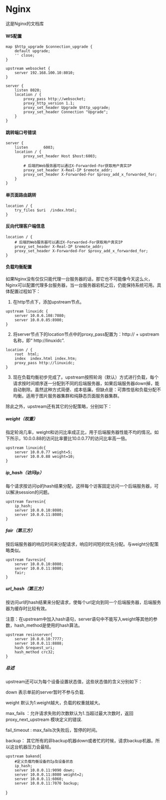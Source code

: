 # Nginx

这是Nginx的文档库

#### WS配置
```
map $http_upgrade $connection_upgrade {
    default upgrade;
    '' close;
}
```
```
upstream websocket {
    server 192.168.100.10:8010;
}
```
```
server {
    listen 8020;
    location / {
        proxy_pass http://websocket;
        proxy_http_version 1.1;
        proxy_set_header Upgrade $http_upgrade;
        proxy_set_header Connection "Upgrade";
    }
}
```
#### 跳转端口号错误
```
server {
    listen       6003;
    location / {
        proxy_set_header Host $host:6003;

        # 后端的Web服务器可以通过X-Forwarded-For获取用户真实IP
        proxy_set_header X-Real-IP $remote_addr;
        proxy_set_header X-Forwarded-For $proxy_add_x_forwarded_for;
    }
}
```
#### 单页面路由跳转
```
location / {
    try_files $uri  /index.html;
}
```
#### 反向代理客户端信息
```
location / {
    # 后端的Web服务器可以通过X-Forwarded-For获取用户真实IP
    proxy_set_header X-Real-IP $remote_addr;
    proxy_set_header X-Forwarded-For $proxy_add_x_forwarded_for;
}
```
#### 负载均衡配置
如果Nginx没有仅仅只能代理一台服务器的话，那它也不可能像今天这么火，Nginx可以配置代理多台服务器，当一台服务器宕机之后，仍能保持系统可用。具体配置过程如下：
1. 在http节点下，添加upstream节点。
```
upstream linuxidc { 
    server 10.0.6.108:7080; 
    server 10.0.0.85:8980; 
}
```
2. 将server节点下的location节点中的proxy_pass配置为：http:// + upstream名称，即“
http://linuxidc”.
```
location / { 
    root  html; 
    index  index.html index.htm; 
    proxy_pass http://linuxidc; 
}
```
3. 现在负载均衡初步完成了。upstream按照轮询（默认）方式进行负载，每个请求按时间顺序逐一分配到不同的后端服务器，如果后端服务器down掉，能自动剔除。虽然这种方式简便、成本低廉。但缺点是：可靠性低和负载分配不均衡。适用于图片服务器集群和纯静态页面服务器集群。
 
除此之外，upstream还有其它的分配策略，分别如下：
 
##### weight（权重）
指定轮询几率，weight和访问比率成正比，用于后端服务器性能不均的情况。如下所示，10.0.0.88的访问比率要比10.0.0.77的访问比率高一倍。
```
upstream linuxidc{ 
    server 10.0.0.77 weight=5; 
    server 10.0.0.88 weight=10; 
}
```
##### ip_hash（访问ip）
每个请求按访问ip的hash结果分配，这样每个访客固定访问一个后端服务器，可以解决session的问题。
```
upstream favresin{ 
    ip_hash; 
    server 10.0.0.10:8080; 
    server 10.0.0.11:8080; 
}
```
##### fair（第三方）
按后端服务器的响应时间来分配请求，响应时间短的优先分配。与weight分配策略类似。
```
upstream favresin{      
    server 10.0.0.10:8080; 
    server 10.0.0.11:8080; 
    fair; 
}
```
##### url_hash（第三方）
按访问url的hash结果来分配请求，使每个url定向到同一个后端服务器，后端服务器为缓存时比较有效。
 
注意：在upstream中加入hash语句，server语句中不能写入weight等其他的参数，hash_method是使用的hash算法。
```
upstream resinserver{ 
    server 10.0.0.10:7777; 
    server 10.0.0.11:8888; 
    hash $request_uri; 
    hash_method crc32; 
}
```
##### 总述
upstream还可以为每个设备设置状态值，这些状态值的含义分别如下：
 
down 表示单前的server暂时不参与负载.
 
weight 默认为1.weight越大，负载的权重就越大。
 
max_fails ：允许请求失败的次数默认为1.当超过最大次数时，返回proxy_next_upstream 模块定义的错误.
 
fail_timeout : max_fails次失败后，暂停的时间。
 
backup： 其它所有的非backup机器down或者忙的时候，请求backup机器。所以这台机器压力会最轻。
```
upstream bakend{ 
    #定义负载均衡设备的Ip及设备状态 
    ip_hash; 
    server 10.0.0.11:9090 down; 
    server 10.0.0.11:8080 weight=2; 
    server 10.0.0.11:6060; 
    server 10.0.0.11:7070 backup; 
```
}
